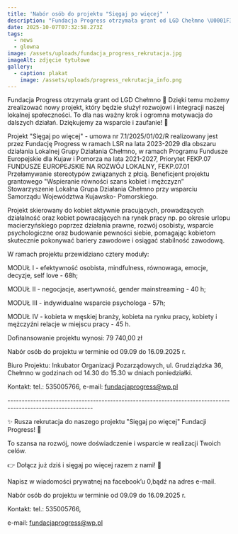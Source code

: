 ```yaml
---
title: 'Nabór osób do projektu "Sięgaj po więcej" '
description: "Fundacja Progress otrzymała grant od LGD Chełmno \U0001F389 Dzięki temu możemy zrealizować nowy projekt, który będzie służył rozwojowi i integracji naszej lokalnej społeczności. To dla nas ważny[...]"
date: 2025-10-07T07:32:58.273Z
tags:
  - news
  - glowna
image: /assets/uploads/fundacja_progress_rekrutacja.jpg
imageAlt: zdjęcie tytułowe
gallery:
  - caption: plakat
    image: /assets/uploads/progress_rekrutacja_info.png
---
```

Fundacja Progress otrzymała grant od LGD Chełmno 🎉 Dzięki temu możemy zrealizować nowy projekt, który będzie służył rozwojowi i integracji naszej lokalnej społeczności. To dla nas ważny krok i ogromna motywacja do dalszych działań. Dziękujemy za wsparcie i zaufanie! 💙 



Projekt "Sięgaj po więcej" - umowa nr 7.1/2025/01/02/R realizowany jest przez Fundację Progress w ramach LSR na lata 2023-2029 dla obszaru działania Lokalnej Grupy Działania Chełmno, w ramach Programu Fundusze Europejskie dla Kujaw i Pomorza na lata 2021-2027, Priorytet FEKP.07 FUNDUSZE EUROPEJSKIE NA ROZWÓJ LOKALNY, FEKP.07.01 Przełamywanie stereotypów związanych z płcią. Beneficjent projektu grantowego "Wspieranie równości szans kobiet i mężczyzn” Stowarzyszenie Lokalna Grupa Działania Chełmno przy wsparciu Samorządu Województwa Kujawsko- Pomorskiego.

Projekt skierowany do kobiet aktywnie pracujących, prowadzących działalność oraz kobiet powracających na rynek pracy np. po okresie urlopu macierzyńskiego poprzez działania prawne, rozwój osobisty, wsparcie psychologiczne oraz budowanie pewności siebie, pomagając kobietom skutecznie pokonywać bariery zawodowe i osiągać stabilność zawodową. 



W ramach projektu przewidziano cztery moduły:

MODUŁ I - efektywność osobista, mindfulness, równowaga, emocje, decyzje, self love - 68h;

MODUŁ II - negocjacje, asertywność, gender mainstreaming - 40 h;

MODUŁ III - indywidualne wsparcie psychologa - 57h;

MODUŁ IV - kobieta w męskiej branży, kobieta na rynku pracy, kobiety i mężczyźni relacje w miejscu pracy - 45 h.



Dofinansowanie projektu wynosi: 79 740,00 zł

Nabór osób do projektu w terminie od 09.09 do 16.09.2025 r.

Biuro Projektu: Inkubator Organizacji Pozarządowych, ul. Grudziądzka 36, Chełmno w godzinach od 14.30 do 15.30 w dniach poniedziałki.

Kontakt: tel.: 535005766, e-mail: fundacjaprogress@wp.pl



\------------------------------------------------------------------------------------------------------------



✨ Rusza rekrutacja do naszego projektu "Sięgaj po więcej" Fundacji Progress! 🚀

To szansa na rozwój, nowe doświadczenie i wsparcie w realizacji Twoich celów.



👉 Dołącz już dziś i sięgaj po więcej razem z nami! 💙



Napisz w wiadomości prywatnej na facebook’u 0,bądź na adres e-mail.



Nabór osób do projektu w terminie od 09.09 do 16.09.2025 r.

Kontakt: tel.: 535005766, 

e-mail: fundacjaprogress@wp.pl
